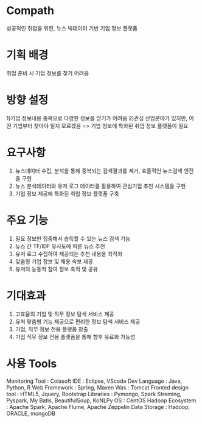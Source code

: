 # Compath
성공적인 취업을 위한, 뉴스 빅데이터 기반 기업 정보 플랫폼



# 기획 배경
취업 준비 시 기업 정보를 찾기 어려움



# 방향 설정
1)기업 정보내용 중복으로 다양한 정보를 얻기가 어려움
2)관심 산업분야가 있지만, 어떤 기업부터 찾아야 될지 모르겠음
=> 기업 정보에 특화된 취업 정보 플랫폼이 필요



# 요구사항
1) 뉴스데이터 수집, 분석을 통해 중복되는 검색결과를 제거, 효율적인 뉴스검색 엔진을 구현
2) 뉴스 분석데이터와 유저 로그 데이터를 활용하여 관심기업 추천 시스템을 구현
3) 기업 정보 제공에 특화된 취업 정보 플랫폼 구축



# 주요 기능
1) 필요 정보만 집중해서 습득할 수 있는 뉴스 검색 기능
2) 뉴스 간 TF/IDF 유사도에 따른 뉴스 추천
3) 유저 로그 수집하여 제공되는 추천 내용을 최적화
4) 맞춤형 기업 정보 및 채용 속보 제공
5) 유저의 능동적 참여 정보 축적 및 공유



# 기대효과
1) 고효율의 기업 및 직무 정보 탐색 서비스 제공
2) 유저 맞춤형 기능 제공으로 편리한 정보 탐색 서비스 제공
3) 기업, 직무 정보 전용 플랫폼 창출
4) 기업 직무 정보 전용 플랫폼을 통해 향후 유료화 가능성



# 사용 Tools
Monitoring Tool : Colasoft
IDE : Eclipse, VScode
Dev Language : Java, Python, R
Web Framework : Spring, Maven
Was : Tomcat
Fronted design tool : HTML5, Jquery, Bootstrap
Libraries : Pymongo, Spark Streming, Pyspark, My Batis, BeautifulSoup, KoNLPy
OS : CentOS
Hadoop Ecosystem : Apache Spark, Apache Flume, Apache Zeppelin
Data Storage : Hadoop, ORACLE, mongoDB
